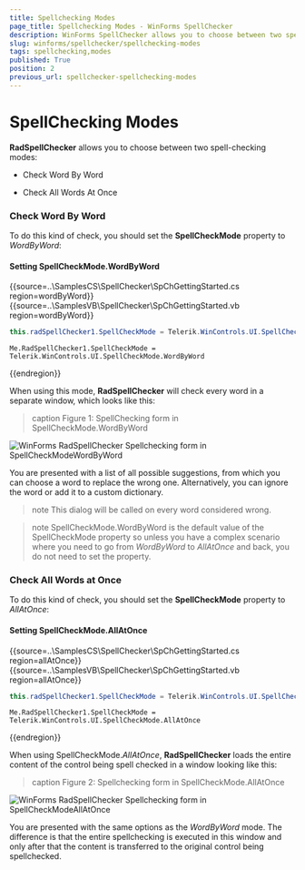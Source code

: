 ```yaml
---
title: Spellchecking Modes
page_title: Spellchecking Modes - WinForms SpellChecker
description: WinForms SpellChecker allows you to choose between two spell-checking modes - Check Word By Word and Check All Words At Once. Learn what is the difference. 
slug: winforms/spellchecker/spellchecking-modes
tags: spellchecking,modes
published: True
position: 2
previous_url: spellchecker-spellchecking-modes
---
```


# SpellChecking Modes

**RadSpellChecker** allows you to choose between two spell-checking modes:


* Check Word By Word

* Check All Words At Once

### Check Word By Word

To do this kind of check, you should set the __SpellCheckMode__ property to *WordByWord*:

#### Setting SpellCheckMode.WordByWord

{{source=..\SamplesCS\SpellChecker\SpChGettingStarted.cs region=wordByWord}} 
{{source=..\SamplesVB\SpellChecker\SpChGettingStarted.vb region=wordByWord}} 

````C#
this.radSpellChecker1.SpellCheckMode = Telerik.WinControls.UI.SpellCheckMode.WordByWord;

````
````VB.NET
Me.RadSpellChecker1.SpellCheckMode = Telerik.WinControls.UI.SpellCheckMode.WordByWord

````

{{endregion}} 

When using this mode, **RadSpellChecker** will check every word in a separate window, which looks like this:

>caption Figure 1: SpellChecking form in SpellCheckMode.WordByWord

![WinForms RadSpellChecker Spellchecking form in SpellCheckModeWordByWord](images/spellchecker-spellchecking-modes001.png)
        
You are presented with a list of all possible suggestions, from which you can choose a word to replace the wrong one. Alternatively, you can ignore the word or add it to a custom dictionary.    

>note This dialog will be called on every word considered wrong.

>note SpellCheckMode.WordByWord is the default value of the SpellCheckMode property so unless you have a complex scenario where you need to go from *WordByWord* to *AllAtOnce* and back, you do not need to set the property.

### Check All Words at Once  

To do this kind of check, you should set the __SpellCheckMode__ property to *AllAtOnce*:

#### Setting SpellCheckMode.AllAtOnce

{{source=..\SamplesCS\SpellChecker\SpChGettingStarted.cs region=allAtOnce}} 
{{source=..\SamplesVB\SpellChecker\SpChGettingStarted.vb region=allAtOnce}} 

````C#
this.radSpellChecker1.SpellCheckMode = Telerik.WinControls.UI.SpellCheckMode.AllAtOnce;

````
````VB.NET
Me.RadSpellChecker1.SpellCheckMode = Telerik.WinControls.UI.SpellCheckMode.AllAtOnce

````

{{endregion}} 

When using SpellCheckMode.*AllAtOnce*, **RadSpellChecker** loads the entire content of the control being spell checked in a window looking like this:

>caption Figure 2: Spellchecking form in SpellCheckMode.AllAtOnce

![WinForms RadSpellChecker Spellchecking form in SpellCheckModeAllAtOnce](images/spellchecker-spellchecking-modes002.png)
    	
You are presented with the same options as the *WordByWord* mode. The difference is that the entire spellchecking is executed in this window and only after that the content is transferred to the original control being spellchecked. 
